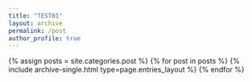 ```yaml
---
title: "TEST01"
layout: archive
permalink: /post
author_profile: true
---
```


{% assign posts = site.categories.post %}
{% for post in posts %} {% include archive-single.html type=page.entries_layout %} {% endfor %}